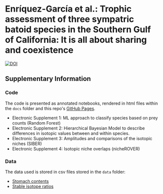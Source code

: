 # Enríquez-García et al.: Trophic assessment of three sympatric batoid species in the Southern Gulf of California: It is all about sharing and coexistence

[![DOI](https://zenodo.org/badge/509621642.svg)](https://zenodo.org/badge/latestdoi/509621642)

## Supplementary Information

### Code

The code is presented as annotated notebooks, rendered in html files within the `docs` folder and this repo's [GitHub Pages](https://arturobell.github.io/01072022/).

- Electronic Supplement 1: ML approach to classify species based on prey counts (Random Forest)
- Electronic Supplement 2: Hierarchical Bayesian Model to describe differences in isotopic values between and within species.
- Electronic Supplement 3: Amplitudes and comparisons of the isotopic niches (SIBER)
- Electronic Supplement 4: Isotopic niche overlaps (nicheROVER)

### Data

The data used is stored in csv files stored in the `data` folder:

- [Stomach contents](https://github.com/ArturoBell/01072022/blob/main/data/stomach_w.csv)
- [Stable isotope ratios](https://github.com/ArturoBell/01072022/blob/main/data/glm.csv)

